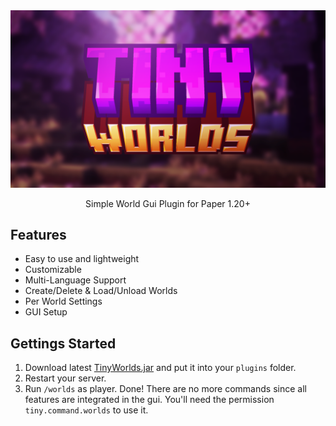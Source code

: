 <div align="center">
<div>
    <img src="https://raw.githubusercontent.com/teraprath/TinyWorlds/main/img/tinyworlds_banner.png">
    <p>Simple World Gui Plugin for Paper 1.20+ <p>
</div>
</div>

## Features

- Easy to use and lightweight
- Customizable
- Multi-Language Support
- Create/Delete & Load/Unload Worlds
- Per World Settings
- GUI Setup

## Gettings Started
1. Download latest [TinyWorlds.jar](https://github.com/teraprath/TinyWorlds/releases/tag/1.0-SNAPSHOT) and put it into your `plugins` folder.
2. Restart your server.
3. Run `/worlds` as player. Done! There are no more commands since all features are integrated in the gui. You'll need the permission `tiny.command.worlds` to use it.

